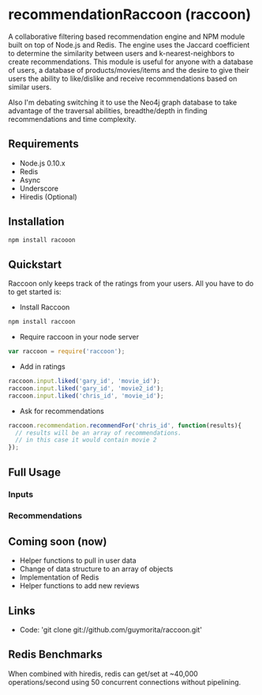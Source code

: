# recommendationRaccoon (raccoon)

A collaborative filtering based recommendation engine and NPM module built on top of Node.js and Redis. The engine uses the Jaccard coefficient to determine the similarity between users and k-nearest-neighbors to create recommendations. This module is useful for anyone with a database of users, a database of products/movies/items and the desire to give their users the ability to like/dislike and receive recommendations based on similar users.

Also I'm debating switching it to use the Neo4j graph database to take advantage of the traversal abilities, breadthe/depth in finding recommendations and time complexity.

## Requirements

* Node.js 0.10.x
* Redis
* Async
* Underscore
* Hiredis (Optional)

## Installation

```bash
npm install racooon
```

## Quickstart

Raccoon only keeps track of the ratings from your users. All you have to do to get started is:

* Install Raccoon
```bash
npm install raccoon
```
* Require raccoon in your node server
```js
var raccoon = require('raccoon');
```
* Add in ratings
```js
raccoon.input.liked('gary_id', 'movie_id');
raccoon.input.liked('gary_id', 'movie2_id');
raccoon.input.liked('chris_id', 'movie_id');
```
* Ask for recommendations
```js
raccoon.recommendation.recommendFor('chris_id', function(results){
  // results will be an array of recommendations.
  // in this case it would contain movie 2
});
```

## Full Usage

### Inputs


### Recommendations

## Coming soon (now)

* Helper functions to pull in user data
* Change of data structure to an array of objects
* Implementation of Redis
* Helper functions to add new reviews

## Links

* Code: 'git clone git://github.com/guymorita/raccoon.git'

## Redis Benchmarks

When combined with hiredis, redis can get/set at ~40,000 operations/second using 50 concurrent connections without pipelining.